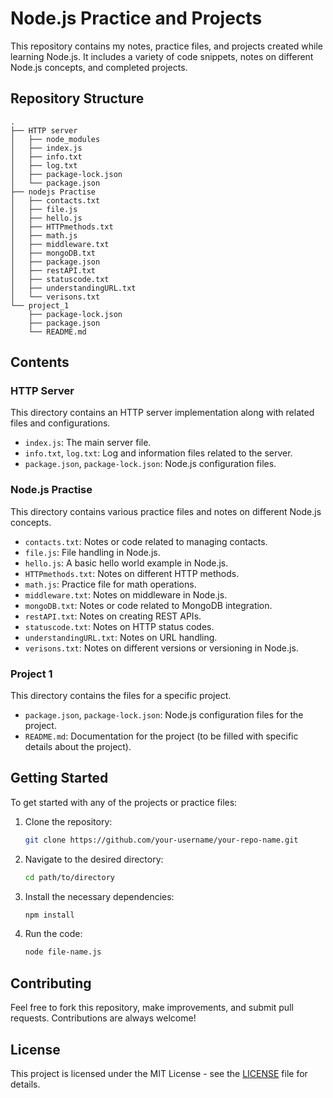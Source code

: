 # Node.js Practice and Projects

This repository contains my notes, practice files, and projects created while learning Node.js. It includes a variety of code snippets, notes on different Node.js concepts, and completed projects.

## Repository Structure

```
.
├── HTTP server
│   ├── node_modules
│   ├── index.js
│   ├── info.txt
│   ├── log.txt
│   ├── package-lock.json
│   └── package.json
├── nodejs Practise
│   ├── contacts.txt
│   ├── file.js
│   ├── hello.js
│   ├── HTTPmethods.txt
│   ├── math.js
│   ├── middleware.txt
│   ├── mongoDB.txt
│   ├── package.json
│   ├── restAPI.txt
│   ├── statuscode.txt
│   ├── understandingURL.txt
│   └── verisons.txt
└── project_1
    ├── package-lock.json
    ├── package.json
    └── README.md
```

## Contents

### HTTP Server
This directory contains an HTTP server implementation along with related files and configurations.

- `index.js`: The main server file.
- `info.txt`, `log.txt`: Log and information files related to the server.
- `package.json`, `package-lock.json`: Node.js configuration files.

### Node.js Practise
This directory contains various practice files and notes on different Node.js concepts.

- `contacts.txt`: Notes or code related to managing contacts.
- `file.js`: File handling in Node.js.
- `hello.js`: A basic hello world example in Node.js.
- `HTTPmethods.txt`: Notes on different HTTP methods.
- `math.js`: Practice file for math operations.
- `middleware.txt`: Notes on middleware in Node.js.
- `mongoDB.txt`: Notes or code related to MongoDB integration.
- `restAPI.txt`: Notes on creating REST APIs.
- `statuscode.txt`: Notes on HTTP status codes.
- `understandingURL.txt`: Notes on URL handling.
- `verisons.txt`: Notes on different versions or versioning in Node.js.

### Project 1
This directory contains the files for a specific project.

- `package.json`, `package-lock.json`: Node.js configuration files for the project.
- `README.md`: Documentation for the project (to be filled with specific details about the project).

## Getting Started

To get started with any of the projects or practice files:

1. Clone the repository:
    ```sh
    git clone https://github.com/your-username/your-repo-name.git
    ```

2. Navigate to the desired directory:
    ```sh
    cd path/to/directory
    ```

3. Install the necessary dependencies:
    ```sh
    npm install
    ```

4. Run the code:
    ```sh
    node file-name.js
    ```

## Contributing

Feel free to fork this repository, make improvements, and submit pull requests. Contributions are always welcome!

## License

This project is licensed under the MIT License - see the [LICENSE](LICENSE) file for details.

